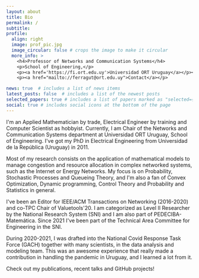 ```yaml
---
layout: about
title: Bio
permalink: /
subtitle:
profile:
  align: right
  image: prof_pic.jpg
  image_circular: false # crops the image to make it circular
  more_info: >
    <h4>Professor of Networks and Communication Systems</h4>
    <p>School of Engineering,</p>
    <p><a href='https://fi.ort.edu.uy'>Universidad ORT Uruguay</a></p><br />
    <p><a href="mailto://ferragut@ort.edu.uy">Contact</a></p>

news: true  # includes a list of news items
latest_posts: false  # includes a list of the newest posts
selected_papers: true # includes a list of papers marked as "selected={true}"
social: true # includes social icons at the bottom of the page
---
```


I'm an Applied Mathematician by trade, Electrical Engineer by training and Computer Scientist as hobbyist. Currently, I am Chair of the Networks and Communication Systems department at Universidad ORT Uruguay, School of Engineering. I've got my PhD in Electrical Engineering from Universidad de la República (Uruguay) in 2011.

Most of my research consists on the application of mathematical models to manage congestion and resource allocation in complex networked systems, such as the Internet or Energy Networks. My focus is on Probability, Stochastic Processes and Queueing Theory, and I'm also a fan of Convex Optimization, Dynamic programming, Control Theory and Probability and Statistics in general.

I've been an Editor for IEEE/ACM Transactions on Networking (2016-2020) and co-TPC Chair of Valuetools'20. I am categorized as Level II Researcher by the National Research System (SNI) and I am also part of PEDECIBA-Matemática. Since 2021 I've been part of the Technical Area Committee for Engineering in the SNI.

During 2020-2021, I was drafted into the National Covid Response Task Force (GACH) together with many scientists, in the data analysis and modeling team. This was an awesome experience that really made a contribution in handling the pandemic in Uruguay, and I learned a lot from it.

Check out my publications, recent talks and GitHub projects!
